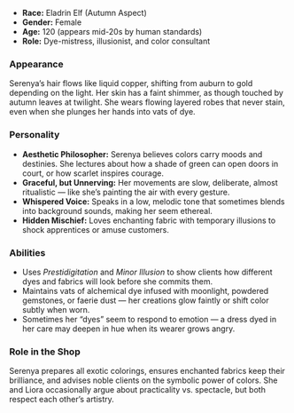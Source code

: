 - **Race:** Eladrin Elf (Autumn Aspect)  
- **Gender:** Female
- **Age:** 120 (appears mid-20s by human standards)
- **Role:** Dye-mistress, illusionist, and color consultant

### **Appearance**

Serenya’s hair flows like liquid copper, shifting from auburn to gold depending on the light. Her skin has a faint shimmer, as though touched by autumn leaves at twilight. She wears flowing layered robes that never stain, even when she plunges her hands into vats of dye.

### **Personality**

- **Aesthetic Philosopher:** Serenya believes colors carry moods and destinies. She lectures about how a shade of green can open doors in court, or how scarlet inspires courage.
- **Graceful, but Unnerving:** Her movements are slow, deliberate, almost ritualistic — like she’s painting the air with every gesture.
- **Whispered Voice:** Speaks in a low, melodic tone that sometimes blends into background sounds, making her seem ethereal.
- **Hidden Mischief:** Loves enchanting fabric with temporary illusions to shock apprentices or amuse customers.

### **Abilities**

- Uses _Prestidigitation_ and _Minor Illusion_ to show clients how different dyes and fabrics will look before she commits them.
- Maintains vats of alchemical dye infused with moonlight, powdered gemstones, or faerie dust — her creations glow faintly or shift color subtly when worn.
- Sometimes her “dyes” seem to respond to emotion — a dress dyed in her care may deepen in hue when its wearer grows angry.

### **Role in the Shop**

Serenya prepares all exotic colorings, ensures enchanted fabrics keep their brilliance, and advises noble clients on the symbolic power of colors. She and Liora occasionally argue about practicality vs. spectacle, but both respect each other’s artistry.